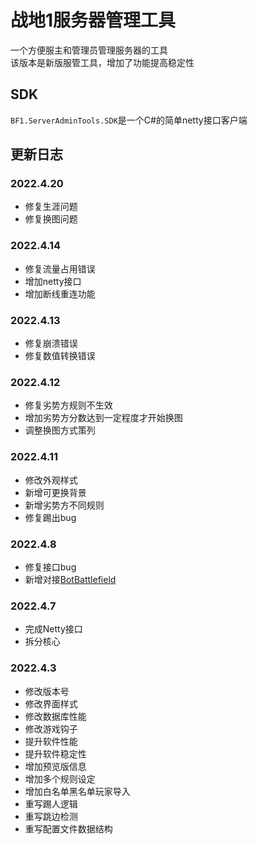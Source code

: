 # 战地1服务器管理工具

一个方便服主和管理员管理服务器的工具  
该版本是新版服管工具，增加了功能提高稳定性

## SDK
`BF1.ServerAdminTools.SDK`是一个C#的简单netty接口客户端

## 更新日志
### 2022.4.20
- 修复生涯问题
- 修复换图问题

### 2022.4.14
- 修复流量占用错误
- 增加netty接口
- 增加断线重连功能

### 2022.4.13
- 修复崩溃错误
- 修复数值转换错误

### 2022.4.12
- 修复劣势方规则不生效
- 增加劣势方分数达到一定程度才开始换图
- 调整换图方式策列

### 2022.4.11
- 修改外观样式
- 新增可更换背景
- 新增劣势方不同规则
- 修复踢出bug

### 2022.4.8
- 修复接口bug
- 新增对接[BotBattlefield](https://github.com/Coloryr/BotBattlefield)

### 2022.4.7
- 完成Netty接口
- 拆分核心

### 2022.4.3
- 修改版本号
- 修改界面样式
- 修改数据库性能
- 修改游戏钩子
- 提升软件性能
- 提升软件稳定性
- 增加预览版信息
- 增加多个规则设定
- 增加白名单黑名单玩家导入
- 重写踢人逻辑
- 重写跳边检测
- 重写配置文件数据结构
